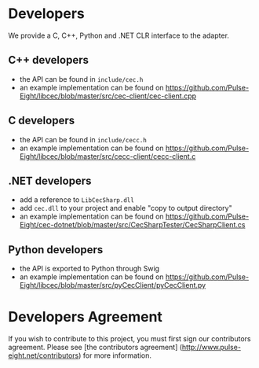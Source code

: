 # Developers

We provide a C, C++, Python and .NET CLR interface to the adapter.

## C++ developers
* the API can be found in `include/cec.h`
* an example implementation can be found on https://github.com/Pulse-Eight/libcec/blob/master/src/cec-client/cec-client.cpp

## C developers
* the API can be found in `include/cecc.h`
* an example implementation can be found on https://github.com/Pulse-Eight/libcec/blob/master/src/cecc-client/cecc-client.c

## .NET developers
* add a reference to `LibCecSharp.dll`
* add `cec.dll` to your project and enable "copy to output directory"
* an example implementation can be found on https://github.com/Pulse-Eight/cec-dotnet/blob/master/src/CecSharpTester/CecSharpClient.cs
## Python developers
* the API is exported to Python through Swig
* an example implementation can be found on https://github.com/Pulse-Eight/libcec/blob/master/src/pyCecClient/pyCecClient.py

# Developers Agreement

If you wish to contribute to this project, you must first sign our contributors agreement.
Please see [the contributors agreement] (http://www.pulse-eight.net/contributors) for more information.
